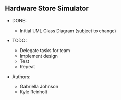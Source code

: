 **Hardware Store Simulator**
---- 
* DONE: 
	* Initial UML Class Diagram (subject to change)
* TODO: 
	* Delegate tasks for team 
	* Implement design 
	* Test 
	* Repeat
	
* Authors: 
	* Gabriella Johnson
	* Kyle Reinholt 
